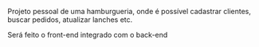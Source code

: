 Projeto pessoal de uma hamburgueria, onde é possível cadastrar clientes, buscar pedidos, atualizar lanches etc.

Será feito o front-end integrado com o back-end
